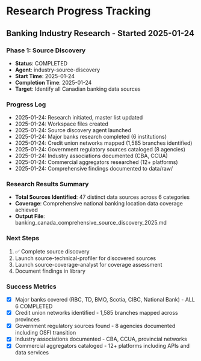 # Research Progress Tracking

## Banking Industry Research - Started 2025-01-24

### Phase 1: Source Discovery
- **Status**: COMPLETED
- **Agent**: industry-source-discovery
- **Start Time**: 2025-01-24
- **Completion Time**: 2025-01-24
- **Target**: Identify all Canadian banking data sources

### Progress Log
- 2025-01-24: Research initiated, master list updated
- 2025-01-24: Workspace files created
- 2025-01-24: Source discovery agent launched
- 2025-01-24: Major banks research completed (6 institutions)
- 2025-01-24: Credit union networks mapped (1,585 branches identified)
- 2025-01-24: Government regulatory sources cataloged (8 agencies)
- 2025-01-24: Industry associations documented (CBA, CCUA)
- 2025-01-24: Commercial aggregators researched (12+ platforms)
- 2025-01-24: Comprehensive findings documented to data/raw/

### Research Results Summary
- **Total Sources Identified**: 47 distinct data sources across 6 categories
- **Coverage**: Comprehensive national banking location data coverage achieved
- **Output File**: banking_canada_comprehensive_source_discovery_2025.md

### Next Steps
1. ✅ Complete source discovery
2. Launch source-technical-profiler for discovered sources
3. Launch source-coverage-analyst for coverage assessment
4. Document findings in library

### Success Metrics
- [x] Major banks covered (RBC, TD, BMO, Scotia, CIBC, National Bank) - ALL 6 COMPLETED
- [x] Credit union networks identified - 1,585 branches mapped across provinces
- [x] Government regulatory sources found - 8 agencies documented including OSFI transition
- [x] Industry associations documented - CBA, CCUA, provincial networks
- [x] Commercial aggregators cataloged - 12+ platforms including APIs and data services